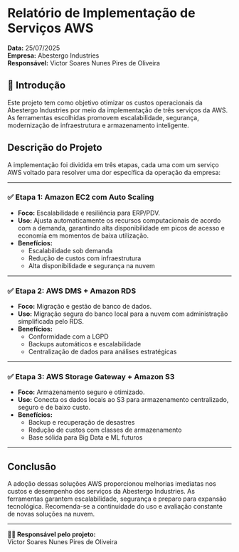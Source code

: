 # Relatório de Implementação de Serviços AWS

**Data:** 25/07/2025  
**Empresa:** Abestergo Industries  
**Responsável:** Victor Soares Nunes Pires de Oliveira

## 📌 Introdução

Este projeto tem como objetivo otimizar os custos operacionais da Abestergo Industries por meio da implementação de três serviços da AWS. As ferramentas escolhidas promovem escalabilidade, segurança, modernização de infraestrutura e armazenamento inteligente.

## Descrição do Projeto

A implementação foi dividida em três etapas, cada uma com um serviço AWS voltado para resolver uma dor específica da operação da empresa:

---

### ✅ Etapa 1: Amazon EC2 com Auto Scaling
- **Foco:** Escalabilidade e resiliência para ERP/PDV.
- **Uso:** Ajusta automaticamente os recursos computacionais de acordo com a demanda, garantindo alta disponibilidade em picos de acesso e economia em momentos de baixa utilização.
- **Benefícios:**  
  - Escalabilidade sob demanda  
  - Redução de custos com infraestrutura  
  - Alta disponibilidade e segurança na nuvem  

---

### ✅ Etapa 2: AWS DMS + Amazon RDS
- **Foco:** Migração e gestão de banco de dados.
- **Uso:** Migração segura do banco local para a nuvem com administração simplificada pelo RDS.
- **Benefícios:**  
  - Conformidade com a LGPD  
  - Backups automáticos e escalabilidade  
  - Centralização de dados para análises estratégicas  

---

### ✅ Etapa 3: AWS Storage Gateway + Amazon S3
- **Foco:** Armazenamento seguro e otimizado.
- **Uso:** Conecta os dados locais ao S3 para armazenamento centralizado, seguro e de baixo custo.
- **Benefícios:**  
  - Backup e recuperação de desastres  
  - Redução de custos com classes de armazenamento  
  - Base sólida para Big Data e ML futuros  

---

## Conclusão

A adoção dessas soluções AWS proporcionou melhorias imediatas nos custos e desempenho dos serviços da Abestergo Industries. As ferramentas garantem escalabilidade, segurança e preparo para expansão tecnológica. Recomenda-se a continuidade do uso e avaliação constante de novas soluções na nuvem.

---

**👨‍💼 Responsável pelo projeto:**  
Victor Soares Nunes Pires de Oliveira
